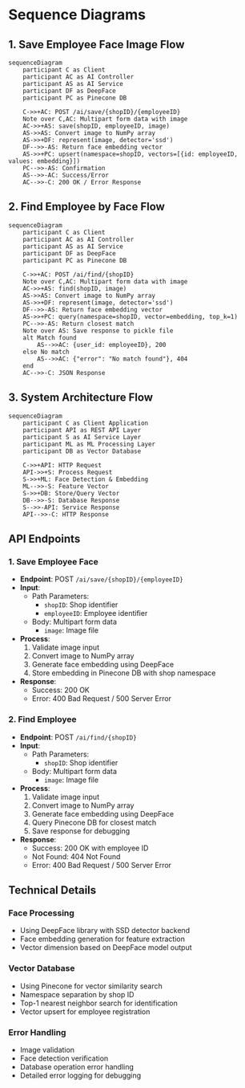 # Sequence Diagrams

## 1. Save Employee Face Image Flow

```mermaid
sequenceDiagram
    participant C as Client
    participant AC as AI Controller
    participant AS as AI Service
    participant DF as DeepFace
    participant PC as Pinecone DB

    C->>+AC: POST /ai/save/{shopID}/{employeeID}
    Note over C,AC: Multipart form data with image
    AC->>+AS: save(shopID, employeeID, image)
    AS->>AS: Convert image to NumPy array
    AS->>+DF: represent(image, detector='ssd')
    DF-->>-AS: Return face embedding vector
    AS->>+PC: upsert(namespace=shopID, vectors=[{id: employeeID, values: embedding}])
    PC-->>-AS: Confirmation
    AS-->>-AC: Success/Error
    AC-->>-C: 200 OK / Error Response
```

## 2. Find Employee by Face Flow

```mermaid
sequenceDiagram
    participant C as Client
    participant AC as AI Controller
    participant AS as AI Service
    participant DF as DeepFace
    participant PC as Pinecone DB

    C->>+AC: POST /ai/find/{shopID}
    Note over C,AC: Multipart form data with image
    AC->>+AS: find(shopID, image)
    AS->>AS: Convert image to NumPy array
    AS->>+DF: represent(image, detector='ssd')
    DF-->>-AS: Return face embedding vector
    AS->>+PC: query(namespace=shopID, vector=embedding, top_k=1)
    PC-->>-AS: Return closest match
    Note over AS: Save response to pickle file
    alt Match found
        AS-->>AC: {user_id: employeeID}, 200
    else No match
        AS-->>AC: {"error": "No match found"}, 404
    end
    AC-->>-C: JSON Response
```

## 3. System Architecture Flow

```mermaid
sequenceDiagram
    participant C as Client Application
    participant API as REST API Layer
    participant S as AI Service Layer
    participant ML as ML Processing Layer
    participant DB as Vector Database

    C->>+API: HTTP Request
    API->>+S: Process Request
    S->>+ML: Face Detection & Embedding
    ML-->>-S: Feature Vector
    S->>+DB: Store/Query Vector
    DB-->>-S: Database Response
    S-->>-API: Service Response
    API-->>-C: HTTP Response
```

## API Endpoints

### 1. Save Employee Face
- **Endpoint**: POST `/ai/save/{shopID}/{employeeID}`
- **Input**: 
  - Path Parameters:
    - `shopID`: Shop identifier
    - `employeeID`: Employee identifier
  - Body: Multipart form data
    - `image`: Image file
- **Process**:
  1. Validate image input
  2. Convert image to NumPy array
  3. Generate face embedding using DeepFace
  4. Store embedding in Pinecone DB with shop namespace
- **Response**:
  - Success: 200 OK
  - Error: 400 Bad Request / 500 Server Error

### 2. Find Employee
- **Endpoint**: POST `/ai/find/{shopID}`
- **Input**:
  - Path Parameters:
    - `shopID`: Shop identifier
  - Body: Multipart form data
    - `image`: Image file
- **Process**:
  1. Validate image input
  2. Convert image to NumPy array
  3. Generate face embedding using DeepFace
  4. Query Pinecone DB for closest match
  5. Save response for debugging
- **Response**:
  - Success: 200 OK with employee ID
  - Not Found: 404 Not Found
  - Error: 400 Bad Request / 500 Server Error

## Technical Details

### Face Processing
- Using DeepFace library with SSD detector backend
- Face embedding generation for feature extraction
- Vector dimension based on DeepFace model output

### Vector Database
- Using Pinecone for vector similarity search
- Namespace separation by shop ID
- Top-1 nearest neighbor search for identification
- Vector upsert for employee registration

### Error Handling
- Image validation
- Face detection verification
- Database operation error handling
- Detailed error logging for debugging 